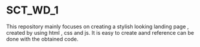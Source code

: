 # SCT_WD_1
This repository mainly focuses on creating a stylish  looking landing page , created by using html , css and js. It is easy to create aand reference can be done with the obtained code.
